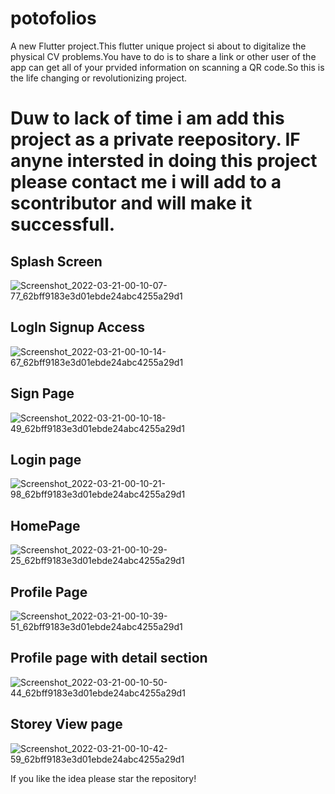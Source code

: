 # potofolios

A new Flutter project.This flutter unique project si about to digitalize the physical CV problems.You have to do is to share a link or other user of the app can get all of your prvided information on scanning a QR code.So this is the life changing or revolutionizing project. 
# Duw to lack of time i am add this project as a private reepository. IF anyne intersted in doing this project please contact me i will add to a scontributor and will make it successfull.
## Splash Screen
![Screenshot_2022-03-21-00-10-07-77_62bff9183e3d01ebde24abc4255a29d1](https://user-images.githubusercontent.com/95611577/159223054-67ec0b52-ad94-451b-90dd-d97ae25b8373.jpg)
## LogIn Signup Access
![Screenshot_2022-03-21-00-10-14-67_62bff9183e3d01ebde24abc4255a29d1](https://user-images.githubusercontent.com/95611577/159223284-b0ba3f81-8add-40aa-8aaf-39ab286b916a.jpg)
 ## Sign Page
![Screenshot_2022-03-21-00-10-18-49_62bff9183e3d01ebde24abc4255a29d1](https://user-images.githubusercontent.com/95611577/159223806-f9ac79c4-5f84-4a8a-adb7-697d9ab8c2af.jpg)
 ## Login page
![Screenshot_2022-03-21-00-10-21-98_62bff9183e3d01ebde24abc4255a29d1](https://user-images.githubusercontent.com/95611577/159223849-4e8f6d7c-429e-4732-8d45-8ca4f635b62f.jpg)
## HomePage
![Screenshot_2022-03-21-00-10-29-25_62bff9183e3d01ebde24abc4255a29d1](https://user-images.githubusercontent.com/95611577/159223978-9af278df-33b7-469b-a737-dad8d6ff472a.jpg)
## Profile Page
![Screenshot_2022-03-21-00-10-39-51_62bff9183e3d01ebde24abc4255a29d1](https://user-images.githubusercontent.com/95611577/159224038-9b6523d9-2400-4fae-9342-643067eae325.jpg)
## Profile page with detail section
![Screenshot_2022-03-21-00-10-50-44_62bff9183e3d01ebde24abc4255a29d1](https://user-images.githubusercontent.com/95611577/159224092-a5d6525e-a421-43be-94a3-fd3d186c6bd6.jpg)
## Storey View page
![Screenshot_2022-03-21-00-10-42-59_62bff9183e3d01ebde24abc4255a29d1](https://user-images.githubusercontent.com/95611577/159224159-1576bd2e-a123-4c5e-b2cc-70c709d4bdf8.jpg)


If you like the idea please star the repository!
